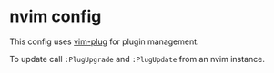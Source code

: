 # nvim config

This config uses
[vim-plug](https://github.com/junegunn/vim-plug?tab=readme-ov-file) for plugin management.

To update call `:PlugUpgrade` and `:PlugUpdate` from an nvim instance.

